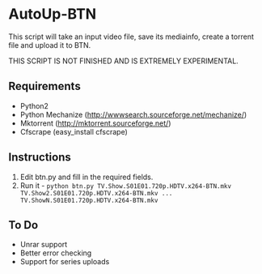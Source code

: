 AutoUp-BTN
=========

This script will take an input video file, save its mediainfo, create a torrent file and upload it to BTN.

THIS SCRIPT IS NOT FINISHED AND IS EXTREMELY EXPERIMENTAL.

## Requirements

* Python2
* Python Mechanize (http://wwwsearch.sourceforge.net/mechanize/)
* Mktorrent (http://mktorrent.sourceforge.net/)
* Cfscrape (easy_install cfscrape)

## Instructions

1. Edit btn.py and fill in the required fields.
2. Run it - `python btn.py TV.Show.S01E01.720p.HDTV.x264-BTN.mkv TV.Show2.S01E01.720p.HDTV.x264-BTN.mkv ... TV.ShowN.S01E01.720p.HDTV.x264-BTN.mkv`

## To Do

* Unrar support
* Better error checking
* Support for series uploads
